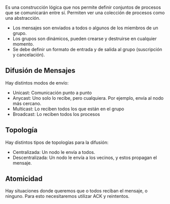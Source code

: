 Es una construcción lógica que nos permite definir conjuntos de procesos que se comunicarán entre sí. Permiten ver una colección de procesos como una abstracción.

- Los mensajes son enviados a todos o algunos de los miembros de un grupo.
- Los grupos son dinámicos, pueden crearse y destruirse en cualquier momento.
- Se debe definir un formato de entrada y de salida al grupo (suscripción y cancelación).

## Difusión de Mensajes

Hay distintos modos de envío:

- Unicast: Comunicación punto a punto
- Anycast: Uno solo lo recibe, pero cualquiera. Por ejemplo, envía al nodo más cercano.
- Multicast: Lo reciben todos los que están en el grupo
- Broadcast: Lo reciben todos los procesos

## Topología

Hay distintos tipos de topologías para la difusión:

- Centralizada: Un nodo le envía a todos.
- Descentralizada: Un nodo le envía a los vecinos, y estos propagan el mensaje.

## Atomicidad

Hay situaciones donde queremos que o todos reciban el mensaje, o ninguno. Para esto necesitaremos utilizar ACK y reintentos.
